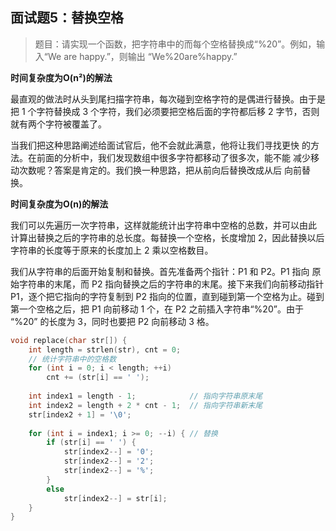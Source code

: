 ## 面试题5：替换空格
> 题目：请实现一个函数，把字符串中的而每个空格替换成“%20”。例如，输入“We are happy.”，则输出 “We%20are%happy.”

**时间复杂度为O(n²)的解法**

最直观的做法时从头到尾扫描字符串，每次碰到空格字符的是偶进行替换。由于是把 1 个字符替换成 3 个字符，我们必须要把空格后面的字符都后移 2 字节，否则就有两个字符被覆盖了。

当我们把这种思路阐述给面试官后，他不会就此满意，他将让我们寻找更快
的方法。在前面的分析中，我们发现数组中很多字符都移动了很多次，能不能
减少移动次数呢？答案是肯定的。我们换一种思路，把从前向后替换改成从后
向前替换。

**时间复杂度为O(n)的解法**

我们可以先遍历一次字符串，这样就能统计出字符串中空格的总数，并可以由此
计算出替换之后的字符串的总长度。每替换一个空格，长度增加 2，因此替换以后字符串的长度等于原来的长度加上 2 乘以空格数目。

我们从字符串的后面开始复制和替换。首先准备两个指针：P1 和 P2。P1 指向
原始字符串的末尾，而 P2 指向替换之后的字符串的末尾。接下来我们向前移动指针 P1，逐个把它指向的字符复制到 P2 指向的位置，直到碰到第一个空格为止。碰到第一个空格之后，把 P1 向前移动 1 个，在 P2 之前插入字符串“%20”。由于 “%20” 的长度为 3，同时也要把 P2 向前移动 3 格。

```cpp
void replace(char str[]) {
	int length = strlen(str), cnt = 0;
	// 统计字符串中的空格数
	for (int i = 0; i < length; ++i)
		cnt += (str[i] == ' ');
	
	int index1 = length - 1;			// 指向字符串原末尾
	int index2 = length + 2 * cnt - 1;	// 指向字符串新末尾
	str[index2 + 1] = '\0';
	
	for (int i = index1; i >= 0; --i) {	// 替换
		if (str[i] == ' ') {
			str[index2--] = '0';
			str[index2--] = '2';
			str[index2--] = '%';
		}
		else
			str[index2--] = str[i];
	}
}
```